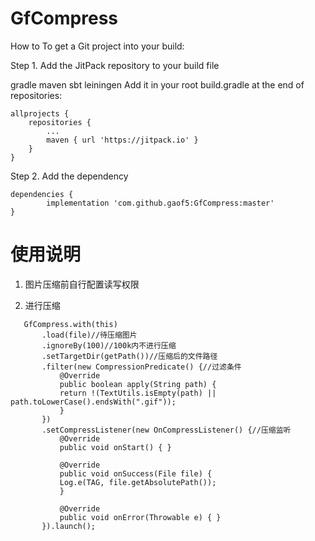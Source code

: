 # GfCompress

How to
To get a Git project into your build:

Step 1. Add the JitPack repository to your build file

gradle
maven
sbt
leiningen
Add it in your root build.gradle at the end of repositories:

	allprojects {
		repositories {
			...
			maven { url 'https://jitpack.io' }
		}
	}
Step 2. Add the dependency

	dependencies {
	        implementation 'com.github.gaof5:GfCompress:master'
	}


# 使用说明

 1. 图片压缩前自行配置读写权限

 2. 进行压缩
 ```
	GfCompress.with(this)
		.load(file)//待压缩图片
		.ignoreBy(100)//100k内不进行压缩
		.setTargetDir(getPath())//压缩后的文件路径
		.filter(new CompressionPredicate() {//过滤条件
		    @Override
		    public boolean apply(String path) {
			return !(TextUtils.isEmpty(path) || path.toLowerCase().endsWith(".gif"));
		    }
		})
		.setCompressListener(new OnCompressListener() {//压缩监听
		    @Override
		    public void onStart() { }

		    @Override
		    public void onSuccess(File file) {
			Log.e(TAG, file.getAbsolutePath());
		    }

		    @Override
		    public void onError(Throwable e) { }
		}).launch();
```
